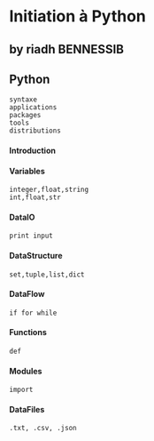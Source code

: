 # Initiation à Python
## by riadh BENNESSIB

## Python

    syntaxe
    applications
    packages
    tools
    distributions

#### Introduction

#### Variables
    integer,float,string
    int,float,str
#### DataIO
    print input
#### DataStructure
    set,tuple,list,dict
#### DataFlow
    if for while
#### Functions
    def
#### Modules
    import
#### DataFiles
    .txt, .csv, .json
